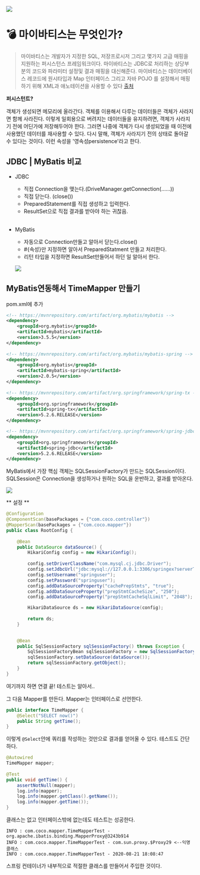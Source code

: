 ![](https://images.velog.io/images/cocodori/post/13ef9a62-1f13-4c18-97ec-964857ae00d5/%EB%8B%A4%EC%9A%B4%EB%A1%9C%EB%93%9C.jpg)
# 💣 마이바티스는 무엇인가?
> 마이바티스는 개발자가 지정한 SQL, 저장프로시저 그리고 몇가지 고급 매핑을 지원하는 퍼시스턴스 프레임워크이다. 마이바티스는 JDBC로 처리하는 상당부분의 코드와 파라미터 설정및 결과 매핑을 대신해준다. 마이바티스는 데이터베이스 레코드에 원시타입과 Map 인터페이스 그리고 자바 POJO 를 설정해서 매핑하기 위해 XML과 애노테이션을 사용할 수 있다 
[출처](https://mybatis.org/mybatis-3/ko/index.html)

**퍼시스턴트?**

객체가 생성되면 메모리에 올라간다. 객체를 이용해서 다루는 데이터들은 객체가 사라지면 함께 사라진다. 이렇게 일회용으로 버려지는 데이터들을 유지하려면, 객체가 사라지기 전에 어딘가에 저장해두어야 한다. 그러면 나중에 객체가 다시 생성되었을 때 이전에 사용했던 데이터를 재사용할 수 있다. 다시 말해, 객체가 사라지기 전의 상태로 돌아갈 수 있다는 것이다. 이런 속성을 '영속성persistence'라고 한다. 

## JDBC | MyBatis 비교


- JDBC
  - 직접 Connection을 맺는다.(DriveManager.getConnection(......))
  - 직접 닫는다. (close())
  - PreparedStatement를 직접 생성하고 입력한다.
  - ResultSet으로 직접 결과를 받아야 하는 귀찮음.
  <br>
 - MyBatis
   - 자동으로 Connection만들고 알아서 닫는다.close()
   - #{속성}만 지정하면 알아서 PreparedStatment 만들고 처리한다.
   - 리턴 타입을 지정하면 ResultSet만들어서 하던 일 알아서 한다.
   
   ![](https://images.velog.io/images/cocodori/post/75f1f18c-bfec-4f86-afa7-ccb9be9f3799/Untitled%20Diagram%20(5).jpg)
   
## MyBatis연동해서 TimeMapper 만들기

pom.xml에 추가
```xml
<!-- https://mvnrepository.com/artifact/org.mybatis/mybatis -->
<dependency>
	<groupId>org.mybatis</groupId>
	<artifactId>mybatis</artifactId>
	<version>3.5.5</version>
</dependency>
		
<!-- https://mvnrepository.com/artifact/org.mybatis/mybatis-spring -->
<dependency>
	<groupId>org.mybatis</groupId>
	<artifactId>mybatis-spring</artifactId>
	<version>2.0.5</version>
</dependency>
		
<!-- https://mvnrepository.com/artifact/org.springframework/spring-tx -->
<dependency>
	<groupId>org.springframework</groupId>
	<artifactId>spring-tx</artifactId>
	<version>5.2.6.RELEASE</version>
</dependency>

<!-- https://mvnrepository.com/artifact/org.springframework/spring-jdbc -->
<dependency>
	<groupId>org.springframework</groupId>
	<artifactId>spring-jdbc</artifactId>
	<version>5.2.6.RELEASE</version>
</dependency>
```

MyBatis에서 가장 핵심 객체는 SQLSessionFactory가 만드는 SQLSession이다. SQLSession은 Connection을 생성하거나 원하는 SQL을 운반하고, 결과를 받아온다.

![](https://images.velog.io/images/cocodori/post/74e520ab-e385-4951-82f8-5b0c91b0d0a8/29cf881bc5ceb14932b1039c7ab02edf.jpg)

** 설정 **
```java
@Configuration
@ComponentScan(basePackages = {"com.coco.controller"})
@MapperScan(basePackages = {"com.coco.mapper"})
public class RootConfig {
	
	@Bean
	public DataSource dataSource() {
		HikariConfig config = new HikariConfig();
		
		config.setDriverClassName("com.mysql.cj.jdbc.Driver");
		config.setJdbcUrl("jdbc:mysql://127.0.0.1:3306/springex?serverTimezone=Asia/Seoul");
		config.setUsername("springuser");
		config.setPassword("springuser");
		config.addDataSourceProperty("cachePrepStmts", "true");
		config.addDataSourceProperty("prepStmtCacheSize", "250");
		config.addDataSourceProperty("prepStmtCacheSqlLimit", "2048");

		HikariDataSource ds = new HikariDataSource(config);
		
		return ds;
	}
	

	@Bean
	public SqlSessionFactory sqlSessionFactory() throws Exception {
		SqlSessionFactoryBean sqlSessionFactory = new SqlSessionFactoryBean();
		sqlSessionFactory.setDataSource(dataSource());
		return sqlSessionFactory.getObject();
	}
}
```

여기까지 하면 연결 끝!
테스트는 알아서..

그 다음 Mapper를 만든다. Mapper는 인터페이스로 선언한다.

```java
public interface TimeMapper {
	@Select("SELECT now()")
	public String getTime();
}
```

이렇게 ```@Select```안에 쿼리를 작성하는 것만으로 결과를 얻어올 수 있다.
테스트도 간단하다.

```java
@Autowired
TimeMapper mapper;
	
@Test
public void getTime() {
	assertNotNull(mapper);
	log.info(mapper);
	log.info(mapper.getClass().getName());
	log.info(mapper.getTime());
}
```

클래스는 없고 인터페이스밖에 없는데도 테스트는 성공한다.
```
INFO : com.coco.mapper.TimeMapperTest - org.apache.ibatis.binding.MapperProxy@3243b914
INFO : com.coco.mapper.TimeMapperTest - com.sun.proxy.$Proxy29 <--익명 클래스
INFO : com.coco.mapper.TimeMapperTest - 2020-08-21 18:08:47
```
스프링 컨테이너가 내부적으로 적절한 클래스를 만들어서 주입한 것이다.


